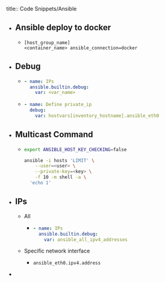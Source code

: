 title:: Code Snippets/Ansible

- ## Ansible deploy to docker
	- ```
	  [host_group_name]
	  <container_name> ansible_connection=docker
	  ```
- ## Debug
	- ```yml
	  - name: IPs
	    ansible.builtin.debug:
	      var: <var_name>
	  ```
	- ```yml
	  - name: Define private_ip
	    debug:
	      var: hostvars[inventory_hostname].ansible_eth0
	  ```
- ## Multicast Command
	- ```bash
	  export ANSIBLE_HOST_KEY_CHECKING=false
	  
	  ansible -i hosts 'LIMIT' \
	      --user=<user> \
	      --private-key=<key> \
	      -f 10 -m shell -a \
	  	'echo 1'
	  ```
- ##  IPs
	- All
		- ```yml
		  - name: IPs
		    ansible.builtin.debug:
		      var: ansible_all_ipv4_addresses
		  ```
	- Specific network interface
		- ```
		  ansible_eth0.ipv4.address
		  ```
-
